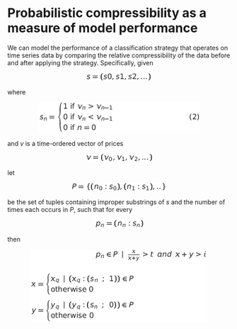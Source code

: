 # Probabilistic compressibility as a measure of model performance

We can model the performance of a classification strategy that operates on time series data by comparing the relative compressibility of the data before and after applying the strategy. Specifically, given

<div align="center"><img src="article_2/formula_1.png"/></div>

<span hidden>
$$s = (s0, s1, s2, ...)$$
</span>

where 

<div align="center"><img src="article_2/formula_2.png"/></div>

<span hidden>
$$
\begin{equation}
{s_n} = 
\begin{cases}
\text{1 if }{v_n} > {v_{n-1}}\\
\text{0 if }{v_n} < {v_{n-1}}\\
\text{0 if }n = 0
\end{cases}
\end{equation}
$$
</span>

and *v* is a time-ordered vector of prices

<div align="center"><img src="article_2/formula_3.png"/></div>

<span hidden>
$$v = (v_0, v_1, v_2, ...)$$
</span>

let 

<div align="center"><img src="article_2/formula_4.png"/></div>

<span hidden>
$$P = \{ (n_0: s_0), (n_1: s_1), .. \}$$ 
</span>

be the set of tuples containing improper substrings of *s* and the number of times each occurs in *P*, such that for every

<div align="center"><img src="article_2/formula_5.png"/></div>

<span hidden>
$$
p_n = (n_n : s_n)
$$
</span>

then

<div align="center"><img src="article_2/formula_6.png"/></div>

<span hidden>
$$
p_n \in P \enspace | \enspace \frac{x}{x+y} > t \enspace and \enspace x+y > i
$$

$$
x = 
\begin{cases}
x_q \enspace | \enspace (x_q: (s_n\enspace;\enspace 1)) \in P\\
\text{otherwise 0}
\end{cases}
$$

$$
y = 
\begin{cases}
y_q \enspace | \enspace (y_q: (s_n\enspace;\enspace 0)) \in P\\
\text{otherwise 0}
\end{cases}
$$
</span>

where *t* is some coefficient of probability and *i* is the minimum number of instances of a string for its tuple to accept membership in *P*, then define a *coverage* score

<div align="center"><img src="article_2/formula_7.png"/></div>

<span hidden>
$$
r = \sum (a_j * dim(b_j) \enspace | \enspace (a_j: b_j) \in P )
$$
</span>

In plain English, we start by transforming the time series data into a vector of 0s and 1s where these represent the classifications we want to encode. We then build a dictionary of substrings taken from the encoded data where the expectation of the next classification exceeds a given threshold and we have sufficient instances of it that we can make statistically meaningful deductions (typically *i* > 30). Finally we compute a coverage score based on the length of each retained string and the number of times it occurs in the dictionary.

The code to implement all the above follows.

```
def compress(dict, max_length=5, p=lambda q: q > 0.65, min_n=30):
  dates, values = sorted(dict.keys()), set(dict.values())
  indices = {key : [] for key in values}
  [indices[dict[dates[i]]].append(i) for i in range(len(dates)-1)] # indices by key
  retained, unprocessed = [], [[v] for v in values]
  while len(unprocessed):
    s = unprocessed.pop()
    matching = set(indices[s[0]])
    for i in range(1, len(s)):
      matching = matching.intersection([j-i for j in indices[s[i]]])
    if len(matching) > 0:
      accuracy = np.mean([dict[dates[j+len(s)]] & 1 for j in matching])
      if p(accuracy) and len(matching) >= min_n:
        retained.append({"s": s, "n": len(matching), "p": accuracy})
      elif len(s) < max_length:
        unprocessed += [s + [key] for key in values]
  coverage = sum([len(v["s"]) * v["n"] for v in retained])
  return sorted(retained, key = lambda r: len(r["s"])), coverage

def decompress(compressed, dict):
  dates, values = sorted(dict.keys()), set(dict.values())
  indices = {key : [] for key in values}
  [indices[dict[dates[i]]].append(i) for i in range(len(dates)-1)] # indices by key
  results = []
  for s in [r["s"] for r in compressed]:
    matching = set(indices[s[0]])
    for i in range(1, len(s)):
      matching = matching.intersection([j-i for j in indices[s[i]]])
    if len(matching) > 0:
      results.append({"s": s, "n": len(matching), "p": np.mean([dict[dates[j+len(s)]] & 1 for j in matching])})
  return results

def encode(dfl):
  return { dt : 1 if dfl.series[dt]["prev_delta"] > 0 else 0 for dt in dfl.s_dates }

def encode_null(encoding):
  dates, vals = sorted(encoding.keys()), random.sample(list(encoding.values()), len(encoding.keys()))
  return { dates[i] : vals[i] for i in range(len(dates)) }

def encode_null_model(encoding, xor_bit):
  dates, vals = sorted(encoding.keys()), random.sample([w & xor_bit for w in list(encoding.values())]), len(encoding.keys()))
  return { dates[i] : encoding[dates[i]] | vals[i] for i in range(len(dates)) }

def superpose_model(directory, symbol, encoding, threshold, xor_bit):
  model_set = np.load("%s/%s-model_set.v2.npy" % (directory, symbol), allow_pickle=True).tolist()
  return {dt : encoding[dt] | xor_bit if sum(model_set["traded_dates"][dt]["signal"]) / sum([abs(q) for q in model_set["traded_dates"][dt]["signal"]]) > threshold else encoding[dt] for dt in model_set["traded_dates"].keys()}

def split_data(data, split):
  dates = sorted(data.keys())
  cutoff = int(len(dates) * split)
  return { dt : data[dt] for dt in dates[0:cutoff] }, { dt : data[dt] for dt in dates[cutoff:] }

def load_data(directory, symbol):
  return data_file_loader({"path": "%s/%s" % (directory, symbol)})
```

The workflow proceeds as follows:

## Test the data for inherent structure
It may be that the data contains some level of structure, and we can determine this without the need to generate a model. The `encode_null` method randomises the encoded data whilst preserving its distribution. Successive calls to `compress` return coverage metrics from the baseline vs. randomised data.

```
encoding = encode(load_data(directory, symbol))
results, coverage = compress(encoding)
print("Baseline coverage: %.3f" % coverage)

null_encoding = encode_null(encoding)
results, coverage = compress(null_encoding)
print("Null baseline coverage: %.3f" % coverage)
```

## Test a model
We apply a model directly to the encoded data as a bit mask. For example, if 

<div align="center"><img src="article_2/formula_8.png"/></div>

<span hidden>
$$e \in \{0, 1\}$$
</span>

describes the model-free encoding then after encoding with a model with a bit mask of 2, 

<div align="center"><img src="article_2/formula_9.png"/></div>

<span hidden>
$$
e \in \{0, 1, 2, 3\}:
$$
</span>

---
| Encoding | Model classification | Result |
| -------- | -------------------- | ------ |
| No signal| No signal            | 0      |
| Signal   | No signal            | 1      |
| No signal| Signal               | 2      |
| Signal   | Signal               | 3      |
---

In fact we can encode multiple models on top of one another, so long as each has a distinct bit mask, namely a bit mask that is a power of 2. 

Again we compare our results against a null baseline. In this case however we do not randomise the encoded data, but rather randomise the signals from the model that have been superposed on it, again preserving the model's signal distribution.

```
    encoding = encode(load_data(directory, symbol))
    
    model_encoding = superpose_model(directory, symbol, encoding, -0.1, 2)
    results, coverage = compress(model_encoding)
    print("Model coverage: %.3f" % coverage)

    model_null_encoding = encode_null_model(model_encoding, 2)
    results, coverage = compress(model_null_encoding)
    print("Null model coverage: %.3f" % coverage)
```

## Comparing two models
Two models constructed from the same data series can be directly compared via the coverage metric, where the better model has a higher *r*. All this says is that the better model is able to explain a greater amount of that data on a probabilistic basis, and thereby render the data more compressible. The choice of *t* and *i* and indeed the parameter `max_length` passed to `compress` (corresponding to the longest string to retain) can be customised based upon one's data size and processing capability as well as model expectations. Ultimately the specific choices for these parameters are largely irrelevant; all that's important is to build a dictionary of a reasonable size, and to use the same parameters when comparing the two models. 

## Making predictions
We can split our data into a training and a test set, call `compress` on our training data and then `decompress` on our test data, passing in the dictionary of strings we obtained. `decompress` scores the strings obtained from the training data against any matching strings found in the test data. We assess the efficacy of the model by subtracting the unconditional probability of a positive classification (based on the actual test data distribution) from the mean accuracy of the model on this test data:

```
efficacy = sum([r["n"] * r["p"] for r in test]) / sum([r["n"] for r in test]) - np.mean([q & 1 for q in test_data.values()])
```
